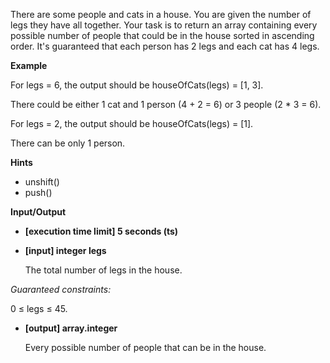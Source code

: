 There are some people and cats in a house. You are given the number of legs they have all together. Your task is to return an array containing every possible number of people that could be in the house sorted in ascending order. It's guaranteed that each person has 2 legs and each cat has 4 legs.

**Example**

For legs = 6, the output should be
houseOfCats(legs) = [1, 3].

There could be either 1 cat and 1 person (4 + 2 = 6) or 3 people (2 \* 3 = 6).

For legs = 2, the output should be
houseOfCats(legs) = [1].

There can be only 1 person.

**Hints**

- unshift()
- push()

**Input/Output**

- **[execution time limit] 5 seconds (ts)**
- **[input] integer legs**

  The total number of legs in the house.

_Guaranteed constraints:_

0 ≤ legs ≤ 45.

- **[output] array.integer**

  Every possible number of people that can be in the house.

